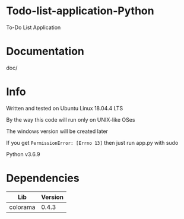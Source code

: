 # Todo-list-application-Python
To-Do List Application

# Documentation
doc/

# Info
Written and tested on Ubuntu Linux 18.04.4 LTS

By the way this code will run only on UNIX-like OSes

The windows version will be created later

If you get `PermissionError: [Errno 13]` then just run app.py with sudo

Python v3.6.9

# Dependencies
| Lib      | Version |
|----------|---------|
| colorama | 0.4.3   |

